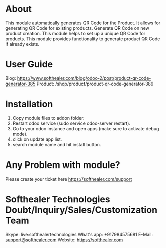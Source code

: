 About
============
This module automatically generates QR Code for the Product. It allows for generating QR Code for existing products. Generate QR Code on new product creation. This module helps to set up a unique QR Code for products. This module provides functionality to generate product QR Code If already exists.

User Guide
============
Blog: https://www.softhealer.com/blog/odoo-2/post/product-qr-code-generator-385
Product: /shop/product/product-qr-code-generator-389

Installation
============
1) Copy module files to addon folder.
2) Restart odoo service (sudo service odoo-server restart).
3) Go to your odoo instance and open apps (make sure to activate debug mode).
4) click on update app list.
5) search module name and hit install button.

Any Problem with module?
=====================================
Please create your ticket here https://softhealer.com/support

Softhealer Technologies Doubt/Inquiry/Sales/Customization Team
=====================================
Skype: live:softhealertechnologies
What's app: +917984575681
E-Mail: support@softhealer.com
Website: https://softhealer.com
